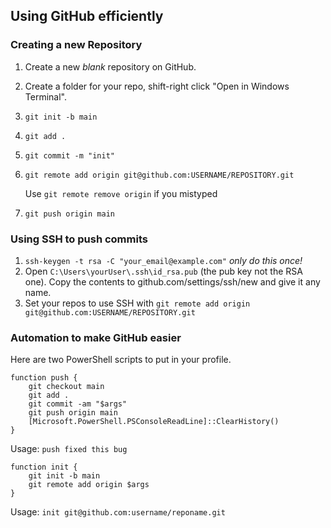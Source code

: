 ## Using GitHub efficiently  

### Creating a new Repository
1. Create a new *blank* repository on GitHub.
2. Create a folder for your repo, shift-right click "Open in Windows Terminal".
3. `git init -b main`
4. `git add .`
5. `git commit -m "init"`
6. `git remote add origin git@github.com:USERNAME/REPOSITORY.git`

   Use `git remote remove origin` if you mistyped
7. `git push origin main`

### Using SSH to push commits 
1. `ssh-keygen -t rsa -C "your_email@example.com"` *only do this once!*
2. Open `C:\Users\yourUser\.ssh\id_rsa.pub` (the pub key not the RSA one). Copy the contents to github.com/settings/ssh/new and give it any name.
3. Set your repos to use SSH with `git remote add origin git@github.com:USERNAME/REPOSITORY.git`

### Automation to make GitHub easier
Here are two PowerShell scripts to put in your profile.

```
function push {
    git checkout main
	git add .
	git commit -am "$args"
	git push origin main
	[Microsoft.PowerShell.PSConsoleReadLine]::ClearHistory()
}
```
Usage:
`push fixed this bug`
```
function init {
	git init -b main
	git remote add origin $args
}
```
Usage:
`init git@github.com:username/reponame.git`